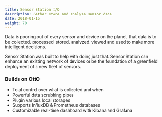 ```yaml
---
title: Sensor Station I/O
description: Gather store and analyze sensor data.
date: 2018-01-15
weight: 70
---
```


Data is pooring out of every sensor and device on the planet, that
data is to be collected, processed, stored, analyzed, viewed and used
to make more intelligent decisions.

Sensor Station was built to help with doing just that. Sensor Station
can enhance an existing network of devices or be the foundation of a
greenfield deployment of a new fleet of sensors.

### Builds on OttO

- Total control over what is collected and when
- Powerful data scrubbing pipes
- Plugin various local storages
- Supports InfluxDB & Prometheus databases
- Customizable real-time dashboard with Kibana and Grafana

